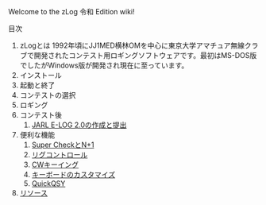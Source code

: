 Welcome to the zLog 令和 Edition wiki!

目次
1. zLogとは
1992年頃にJJ1MED横林OMを中心に東京大学アマチュア無線クラブで開発されたコンテスト用ロギングソフトウェアです。最初はMS-DOS版でしたがWindows版が開発され現在に至っています。
1. インストール
1. 起動と終了
1. コンテストの選択
1. ロギング
1. コンテスト後
    1. [JARL E-LOG 2.0の作成と提出](https://github.com/jr8ppg/zLog/wiki/JARL-E-LOG-2.0%E3%81%AE%E4%BD%9C%E6%88%90%E3%81%A8%E6%8F%90%E5%87%BA)
1. 便利な機能
    1. [Super CheckとN+1](https://github.com/jr8ppg/zLog/wiki/Super-Check-(N%EF%BC%8B1))
    1. [リグコントロール](https://github.com/jr8ppg/zLog/wiki/%E3%83%AA%E3%82%B0%E3%82%B3%E3%83%B3%E3%83%88%E3%83%AD%E3%83%BC%E3%83%AB)
    1. [CWキーイング](https://github.com/jr8ppg/zLog/wiki/CW%E3%82%AD%E3%83%BC%E3%82%A4%E3%83%B3%E3%82%B0)
    1. [キーボードのカスタマイズ](https://github.com/jr8ppg/zLog/wiki/%E3%82%AD%E3%83%BC%E3%83%9C%E3%83%BC%E3%83%89%E3%81%AE%E3%82%AB%E3%82%B9%E3%82%BF%E3%83%9E%E3%82%A4%E3%82%BA)  
    1. [QuickQSY](https://github.com/jr8ppg/zLog/wiki/QuickQSY) 
1. [リソース](https://github.com/jr8ppg/zLog/wiki/%E3%83%AA%E3%82%BD%E3%83%BC%E3%82%B9)

